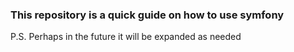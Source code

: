 ### This repository is a quick guide on how to use symfony
P.S. Perhaps in the future it will be expanded as needed